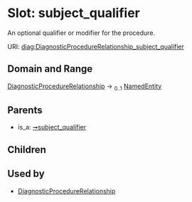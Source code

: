 
# Slot: subject_qualifier


An optional qualifier or modifier for the procedure.

URI: [diag:DiagnosticProcedureRelationship_subject_qualifier](http://w3id.org/ontogpt/diagnostic_procedure/DiagnosticProcedureRelationship_subject_qualifier)


## Domain and Range

[DiagnosticProcedureRelationship](DiagnosticProcedureRelationship.md) &#8594;  <sub>0..1</sub> [NamedEntity](NamedEntity.md)

## Parents

 *  is_a: [➞subject_qualifier](triple__subject_qualifier.md)

## Children


## Used by

 * [DiagnosticProcedureRelationship](DiagnosticProcedureRelationship.md)
